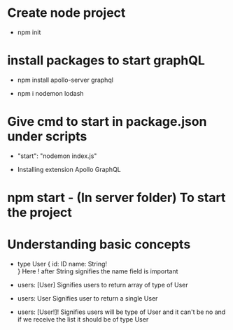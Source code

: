 # Create node project
- npm init

# install packages to start graphQL
- npm install apollo-server graphql

- npm i nodemon lodash

# Give cmd to start in package.json under scripts
- "start": "nodemon index.js"

- Installing extension Apollo GraphQL

# npm start - (In server folder) To start the project

# Understanding basic concepts
- type User {
        id: ID
        name: String!   
    }
  Here ! after String signifies the name field is important 

- users: [User] 
   Signifies users to return array of type of User 

- users: User
   Signifies user to return a single User

- users: [User!]!
   Signifies users will be type of User and it can't be no
   and if we receive the list it should be of type User